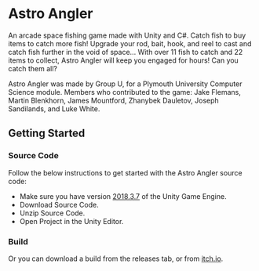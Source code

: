 # Astro Angler
An arcade space fishing game made with Unity and C#. Catch fish to buy items to catch more fish! Upgrade your rod, bait, hook, and reel to cast and catch fish further in the void of space... With over 11 fish to catch and 22 items to collect, Astro Angler will keep you engaged for hours! Can you catch them all?

Astro Angler was made by Group U, for a Plymouth University Computer Science module. Members who contributed to the game: Jake Flemans, Martin Blenkhorn, James Mountford, Zhanybek Dauletov, Joseph Sandilands, and Luke White.
## Getting Started
### Source Code
Follow the below instructions to get started with the Astro Angler source code:
 - Make sure you have version [2018.3.7](https://unity3d.com/unity/whats-new/2018.3.7) of the Unity Game Engine.
 - Download Source Code.
 - Unzip Source Code.
 - Open Project in the Unity Editor.
### Build
Or you can download a build from the releases tab, or from [itch.io](https://lwhite14.itch.io/astro-angler).
